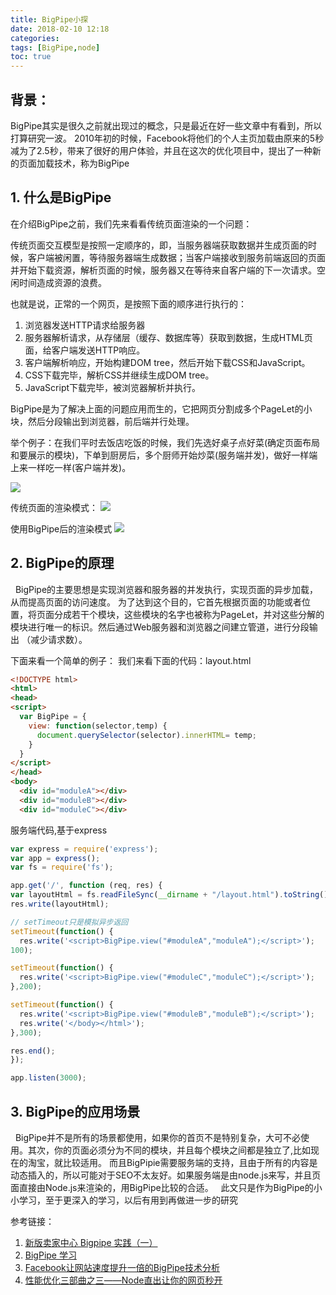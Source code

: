 ```yaml
---
title: BigPipe小探
date: 2018-02-10 12:18
categories:
tags: [BigPipe,node]
toc: true
---
```


## 背景： 
BigPipe其实是很久之前就出现过的概念，只是最近在好一些文章中有看到，所以打算研究一波。
2010年初的时候，Facebook将他们的个人主页加载由原来的5秒减为了2.5秒，带来了很好的用户体验，并且在这次的优化项目中，提出了一种新的页面加载技术，称为BigPipe

<!-- more-->

## 1. 什么是BigPipe

   在介绍BigPipe之前，我们先来看看传统页面渲染的一个问题：

   传统页面交互模型是按照一定顺序的，即，当服务器端获取数据并生成页面的时候，客户端被闲置，等待服务器端生成数据；当客户端接收到服务前端返回的页面并开始下载资源，解析页面的时候，服务器又在等待来自客户端的下一次请求。空闲时间造成资源的浪费。

   也就是说，正常的一个网页，是按照下面的顺序进行执行的：
1. 浏览器发送HTTP请求给服务器
2. 服务器解析请求，从存储层（缓存、数据库等）获取到数据，生成HTML页面，给客户端发送HTTP响应。
3. 客户端解析响应，开始构建DOM tree，然后开始下载CSS和JavaScript。
4. CSS下载完毕，解析CSS并继续生成DOM tree。
5. JavaScript下载完毕，被浏览器解析并执行。

BigPipe是为了解决上面的问题应用而生的，它把网页分割成多个PageLet的小块，然后分段输出到浏览器，前后端并行处理。

举个例子：在我们平时去饭店吃饭的时候，我们先选好桌子点好菜(确定页面布局和要展示的模块)，下单到厨房后，多个厨师开始炒菜(服务端并发)，做好一样端上来一样吃一样(客户端并发)。

![](/img/bigPipe1.jpg)

传统页面的渲染模式：
![](/img/BigPipe2.png)

使用BigPipe后的渲染模式
![](/img/BigPipe3.png)


## 2. BigPipe的原理
&nbsp;&nbsp;BigPipe的主要思想是实现浏览器和服务器的并发执行，实现页面的异步加载，从而提高页面的访问速度。
为了达到这个目的，它首先根据页面的功能或者位置，将页面分成若干个模块，这些模块的名字也被称为PageLet，并对这些分解的模块进行唯一的标识。然后通过Web服务器和浏览器之间建立管道，进行分段输出 （减少请求数）。

下面来看一个简单的例子：
  我们来看下面的代码：layout.html
  ```html
  <!DOCTYPE html>
<html>
<head>
  <script>
    var BigPipe = {
      view: function(selector,temp) {
        document.querySelector(selector).innerHTML= temp;
      }
    }
  </script>
</head>
<body>
    <div id="moduleA"></div>
    <div id="moduleB"></div>
    <div id="moduleC"></div>
  ```
  
  服务端代码,基于express
  ```javascript
var express = require('express');
var app = express();
var fs = require('fs');

app.get('/', function (req, res) {
  var layoutHtml = fs.readFileSync(__dirname + "/layout.html").toString();
  res.write(layoutHtml);
  
  // setTimeout只是模拟异步返回
  setTimeout(function() {
    res.write('<script>BigPipe.view("#moduleA","moduleA");</script>');
  100);

  setTimeout(function() {
    res.write('<script>BigPipe.view("#moduleC","moduleC");</script>');
  },200);

  setTimeout(function() {
    res.write('<script>BigPipe.view("#moduleB","moduleB");</script>');
    res.write('</body></html>');
  },300);
  
  res.end();
});

app.listen(3000);
  ```

## 3. BigPipe的应用场景
&nbsp;&nbsp;BigPipe并不是所有的场景都使用，如果你的首页不是特别复杂，大可不必使用。其次，你的页面必须分为不同的模块，并且每个模块之间都是独立了,比如现在的淘宝，就比较适用。
而且BigPipie需要服务端的支持，且由于所有的内容是动态插入的，所以可能对于SEO不太友好。如果服务端是由node.js来写，并且页面直接由Node.js来渲染的，用BigPipe比较的合适。
&nbsp;&nbsp;此文只是作为BigPipe的小小学习，至于更深入的学习，以后有用到再做进一步的研究
  

参考链接：
1. [新版卖家中心 Bigpipe 实践（一）](http://taobaofed.org/blog/2015/12/17/seller-bigpipe/)
2. [BigPipe 学习](https://segmentfault.com/a/1190000002940886)
3. [Facebook让网站速度提升一倍的BigPipe技术分析](http://limu.iteye.com/blog/765173)
4. [性能优化三部曲之三——Node直出让你的网页秒开](https://github.com/lcxfs1991/blog/issues/6)
